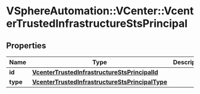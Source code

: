# VSphereAutomation::VCenter::VcenterTrustedInfrastructureStsPrincipal

## Properties
Name | Type | Description | Notes
------------ | ------------- | ------------- | -------------
**id** | [**VcenterTrustedInfrastructureStsPrincipalId**](VcenterTrustedInfrastructureStsPrincipalId.md) |  | 
**type** | [**VcenterTrustedInfrastructureStsPrincipalType**](VcenterTrustedInfrastructureStsPrincipalType.md) |  | 


